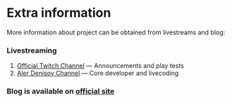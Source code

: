# Extra information
More information about project can be obtained from livestreams and blog:

### Livestreaming
1. [Official Twitch Channel](https://twitch.tv/aofg) — Announcements and play tests
2. [Aler Denisov Channel](https://twitch.tv/alerdenisov) — Core developer and livecoding

### Blog is available on [official site](https://aofg.io/blog)
